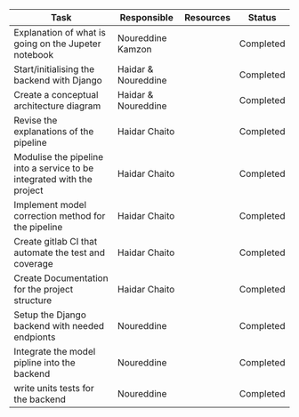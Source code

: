 | **Task**                                                               | **Responsible**     | **Resources** | **Status** |
| ---------------------------------------------------------------------- | ------------------- | ------------- | ---------- |
| Explanation of what is going on the Jupeter notebook                   | Noureddine Kamzon   |               | Completed  |
| Start/initialising the backend with Django                             | Haidar & Noureddine |               | Completed  |
| Create a conceptual architecture diagram                               | Haidar & Noureddine |               | Completed  |
| Revise the explanations of the pipeline                                | Haidar Chaito       |               | Completed  |
| Modulise the pipeline into a service to be integrated with the project | Haidar Chaito       |               | Completed  |
| Implement model correction method for the pipeline                     | Haidar Chaito       |               | Completed  |
| Create gitlab CI that automate the test and coverage                   | Haidar Chaito       |               | Completed  |
| Create Documentation for the project structure                         | Haidar Chaito       |               | Completed  |
| Setup the Django backend with needed endpionts                         | Noureddine       |               | Completed  |
| Integrate the model pipline into the backend                         | Noureddine       |               | Completed  |
| write units tests for the backend                         | Noureddine       |               | Completed  |
